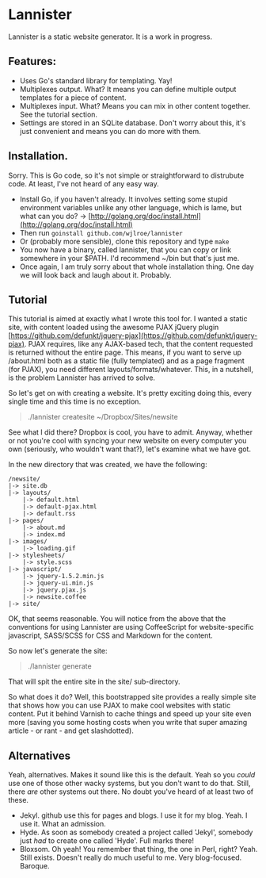 # Lannister

Lannister is a static website generator. It is a work in progress.

## Features:

* Uses Go's standard library for templating. Yay!
* Multiplexes output. What? It means you can define multiple output templates for a piece of content.
* Multiplexes input. What? Means you can mix in other content together. See the tutorial section.
* Settings are stored in an SQLite database. Don't worry about this, it's just convenient and means you can do more with them.

## Installation.

Sorry. This is Go code, so it's not simple or straightforward to distrubute code. At least, I've not heard of any easy way.

* Install Go, if you haven't already. It involves setting some stupid environment variables unlike any other language, which is lame, but what can you do? -> [http://golang.org/doc/install.html](http://golang.org/doc/install.html)
* Then run `goinstall github.com/wjlroe/lannister`
* Or (probably more sensible), clone this repository and type `make`
* You now have a binary, called lannister, that you can copy or link somewhere in your $PATH. I'd recommend ~/bin but that's just me.
* Once again, I am truly sorry about that whole installation thing. One day we will look back and laugh about it. Probably.

## Tutorial

This tutorial is aimed at exactly what I wrote this tool for. I wanted a static site, with content loaded using the awesome PJAX jQuery plugin [https://github.com/defunkt/jquery-pjax](https://github.com/defunkt/jquery-pjax). PJAX requires, like any AJAX-based tech, that the content requested is returned without the entire page. This means, if you want to serve up /about.html both as a static file (fully templated) and as a page fragment (for PJAX), you need different layouts/formats/whatever. This, in a nutshell, is the problem Lannister has arrived to solve.

So let's get on with creating a website. It's pretty exciting doing this, every single time and this time is no exception.

 > ./lannister createsite ~/Dropbox/Sites/newsite

See what I did there? Dropbox is cool, you have to admit. Anyway, whether or not you're cool with syncing your new website on every computer you own (seriously, who wouldn't want that?), let's examine what we have got.

In the new directory that was created, we have the following:

    /newsite/
    |-> site.db
    |-> layouts/
        |-> default.html
        |-> default-pjax.html
        |-> default.rss
    |-> pages/
        |-> about.md
        |-> index.md
    |-> images/
        |-> loading.gif
    |-> stylesheets/
        |-> style.scss
    |-> javascript/
        |-> jquery-1.5.2.min.js
        |-> jquery-ui.min.js
        |-> jquery.pjax.js
        |-> newsite.coffee
    |-> site/

OK, that seems reasonable. You will notice from the above that the conventions for using Lannister are using CoffeeScript for website-specific javascript, SASS/SCSS for CSS and Markdown for the content.

So now let's generate the site:

 > ./lannister generate

That will spit the entire site in the site/ sub-directory.

So what does it do? Well, this bootstrapped site provides a really simple site that shows how you can use PJAX to make cool websites with static content. Put it behind Varnish to cache things and speed up your site even more (saving you some hosting costs when you write that super amazing article - or rant - and get slashdotted).

## Alternatives

Yeah, alternatives. Makes it sound like this is the default. Yeah so you *could* use one of those other wacky systems, but you don't want to do that. Still, there *are* other systems out there. No doubt you've heard of at least two of these.

* Jekyl. github use this for pages and blogs. I use it for my blog. Yeah. I use it. What an admission.
* Hyde. As soon as somebody created a project called 'Jekyl', somebody just *had* to create one called 'Hyde'. Full marks there!
* Bloxsom. Oh yeah! You remember that thing, the one in Perl, right? Yeah. Still exists. Doesn't really do much useful to me. Very blog-focused. Baroque.
